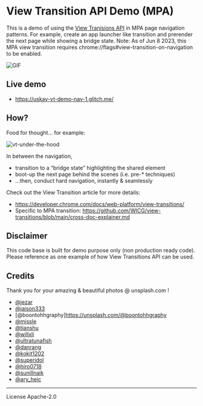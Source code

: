 # View Transition API Demo (MPA)
This is a demo of using the [View Tranisions API](https://developer.mozilla.org/en-US/docs/Web/API/View_Transitions_API) in MPA page navigation patterns. For example, create an app launcher like transition and prerender the next page while showing a bridge state.
Note: As of Jun 8 2023, this MPA view transition requires chrome://flags#view-transition-on-navigation to be enabled.

![GIF](https://cdn.glitch.global/afc22f58-7717-45b3-9b3e-545c2c472195/vt6.gif?v=1686231143291)

## Live demo
- https://uskay-vt-demo-nav-1.glitch.me/

## How?
Food for thought... for example:

![vt-under-the-hood](https://cdn.glitch.global/afc22f58-7717-45b3-9b3e-545c2c472195/vt-under-the-hood.png?v=1686230588005)

In between the navigation,
- transition to a “bridge state” highlighting the shared element
- boot-up the next page behind the scenes (i.e. pre-* techniques)
- …then, conduct hard navigation, instantly & seamlessly

Check out the View Transition article for more details:
- https://developer.chrome.com/docs/web-platform/view-transitions/
- Specific to MPA transition: https://github.com/WICG/view-transitions/blob/main/cross-doc-explainer.md

## Disclaimer
This code base is built for demo purpose only (non production ready code). Please reference as one example of how View Transitions API can be used.

## Credits
Thank you for your amazing & beautiful photos @ unsplash.com !
- [@jezar](https://unsplash.com/@jezar)
- [@jaison333](https://unsplash.com/@jaison333)
- [@boontohhgraphy]https://unsplash.com/@boontohhgraphy
- [@missle](https://unsplash.com/@missle)
- [@tianshu](https://unsplash.com/@tianshu)
- [@willxli](https://unsplash.com/@willxli)
- [@ultratunafish](https://unsplash.com/@ultratunafish)
- [@danrang](https://unsplash.com/@danrang)
- [@kokit1202](https://unsplash.com/@kokit1202)
- [@superidol](https://unsplash.com/@superidol)
- [@hiro0718](https://unsplash.com/@hiro0718)
- [@sunillnaik](https://unsplash.com/@sunillnaik)
- [@ary_heic](https://unsplash.com/@ary_heic)

---

License Apache-2.0
